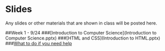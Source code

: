 # Slides
Any slides or other materials that are shown in class will be posted here.

##Week 1 - 9/24
###[Introduction to Computer Science](Introduction to Computer Science.pptx)
###[HTML and CSS](Introduction to HTML.pptx)
###[What to do if you need help](Resources.pptx)
